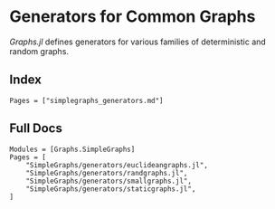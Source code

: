 # Generators for Common Graphs

*Graphs.jl* defines generators for various families of deterministic and random graphs.

## Index

```@index
Pages = ["simplegraphs_generators.md"]
```

## Full Docs

```@autodocs
Modules = [Graphs.SimpleGraphs]
Pages = [
    "SimpleGraphs/generators/euclideangraphs.jl",
    "SimpleGraphs/generators/randgraphs.jl",
    "SimpleGraphs/generators/smallgraphs.jl",
    "SimpleGraphs/generators/staticgraphs.jl",
]

```
